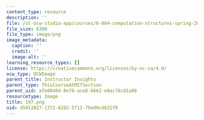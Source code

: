 ```yaml
---
content_type: resource
description: ''
file: /ol-ocw-studio-app/courses/6-004-computation-structures-spring-2017/d5012027137282825f1270ed0cd631f9_197.png
file_size: 6398
file_type: image/png
image_metadata:
  caption: ''
  credit: ''
  image-alt: ''
learning_resource_types: []
license: https://creativecommons.org/licenses/by-nc-sa/4.0/
ocw_type: OCWImage
parent_title: Instructor Insights
parent_type: ThisCourseAtMITSection
parent_uid: afe08404-8e78-ace8-b662-e0ac78cd1a98
resourcetype: Image
title: 197.png
uid: d5012027-1372-8282-5f12-70ed0cd631f9
---
```

